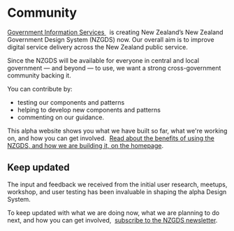 # Community

<P styleSize="large">
    <a href="https://www.digital.govt.nz/digital-government/leadership-and-governance/government-chief-digital-officer-gcdo/who-supports-the-gcdo/">
        Government Information Services
    </a>&nbsp;
    is creating New Zealand’s New Zealand Government Design System (NZGDS) now. Our
    overall aim is to improve digital service delivery across the New Zealand
    public service.
</P>

Since the NZGDS will be available for everyone in central and local
government — and beyond — to use, we want a strong cross-government community
backing it.

You can contribute by:

- testing our components and patterns
- helping to develop new components and patterns
- commenting on our guidance.

This alpha website shows you what we have built so far, what we're working on,
and how you can get involved.&nbsp;
[Read about the benefits of using the NZGDS, and how we are building it, on the homepage](https://design-system-alpha.digital.govt.nz/).

## Keep updated

The input and feedback we received from the initial user research, meetups,
workshop, and user testing has been invaluable in shaping the alpha Design
System.

To keep updated with what we are doing now, what we are planning to do next,
and how you can get involved,&nbsp;
[subscribe to the NZGDS newsletter](https://confirmsubscription.com/h/j/712F84D0A3086D2B).

